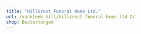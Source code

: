 ```yaml
---
title: "Hillcrest Funeral Home Ltd."
url: /vankleek-hill/hillcrest-funeral-home-ltd-2/
shop: Bestattungen
---
```

